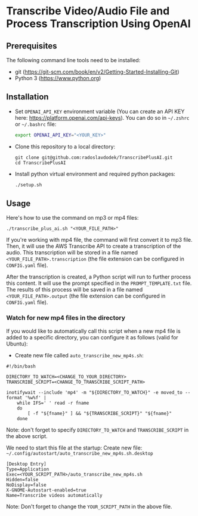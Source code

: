 # Transcribe Video/Audio File and Process Transcription Using OpenAI

## Prerequisites

The following command line tools need to be installed:

- git (https://git-scm.com/book/en/v2/Getting-Started-Installing-Git)
- Python 3 (https://www.python.org)

## Installation

- Set `OPENAI_API_KEY` environment variable (You can create an API KEY here: https://platform.openai.com/api-keys). You
  can do so in `~/.zshrc` or `~/.bashrc` file:
  ```sh
  export OPENAI_API_KEY="<YOUR_KEY>"
  ```

- Clone this repository to a local directory:

  ```shell
  git clone git@github.com:radoslavdodek/TranscribePlusAI.git
  cd TranscribePlusAI
  ```

- Install python virtual environment and required python packages:
  ```sh
  ./setup.sh
  ```

## Usage

Here's how to use the command on mp3 or mp4 files:

```shell
./transcribe_plus_ai.sh "<YOUR_FILE_PATH>"
```

If you're working with mp4 file, the command will first convert it to mp3 file.
Then, it will use the AWS Transcribe API to create a transcription of the audio.
This transcription will be stored in a file named `<YOUR_FILE_PATH>.transcription`
(the file extension can be configured in `CONFIG.yaml` file).

After the transcription is created, a Python script will run to further process this content.
It will use the prompt specified in the `PROMPT_TEMPLATE.txt` file.
The results of this process will be saved in a file named `<YOUR_FILE_PATH>.output`
(the file extension can be configured in `CONFIG.yaml` file).

### Watch for new mp4 files in the directory

If you would like to automatically call this script when a new mp4 file is added to a specific directory,
you can configure it as follows (valid for Ubuntu):

- Create new file called `auto_transcribe_new_mp4s.sh`:

```shell
#!/bin/bash

DIRECTORY_TO_WATCH=<CHANGE_TO_YOUR_DIRECTORY>
TRANSCRIBE_SCRIPT=<CHANGE_TO_TRANSCRIBE_SCRIPT_PATH>

inotifywait --include 'mp4' -m "${DIRECTORY_TO_WATCH}" -e moved_to --format '%w%f' |
    while IFS=' ' read -r fname
    do
        [ -f "${fname}" ] && "${TRANSCRIBE_SCRIPT}" "${fname}"
    done
```

Note: don't forget to specify `DIRECTORY_TO_WATCH` and `TRANSCRIBE_SCRIPT` in the above script.

We need to start this file at the startup:
Create new file: `~/.config/autostart/auto_transcribe_new_mp4s.sh.desktop`

```
[Desktop Entry]
Type=Application
Exec=<YOUR_SCRIPT_PATH>/auto_transcribe_new_mp4s.sh
Hidden=false
NoDisplay=false
X-GNOME-Autostart-enabled=true
Name=Transcribe videos automatically
```

Note: Don't forget to change the `YOUR_SCRIPT_PATH` in the above file.
